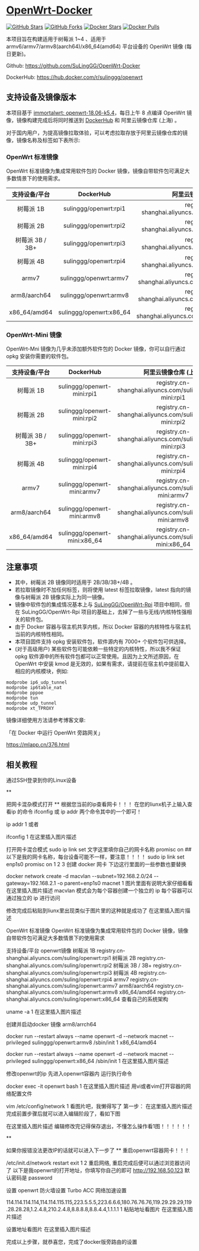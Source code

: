 # [OpenWrt-Docker](https://github.com/SuLingGG/OpenWrt-Docker)

[![GitHub Stars](https://img.shields.io/github/stars/SuLingGG/OpenWrt-Rpi-Docker.svg?style=flat-square&label=Stars&logo=github)](https://github.com/SuLingGG/OpenWrt-Rpi-Docker/stargazers)
[![GitHub Forks](https://img.shields.io/github/forks/SuLingGG/OpenWrt-Rpi-Docker.svg?style=flat-square&label=Forks&logo=github)](https://github.com/SuLingGG/OpenWrt-Rpi-Docker/fork)
[![Docker Stars](https://img.shields.io/docker/stars/sulinggg/openwrt.svg?style=flat-square&label=Stars&logo=docker)](https://hub.docker.com/r/sulinggg/openwrt)
[![Docker Pulls](https://img.shields.io/docker/pulls/sulinggg/openwrt.svg?style=flat-square&label=Pulls&logo=docker&color=orange)](https://hub.docker.com/r/sulinggg/openwrt)

本项目旨在构建适用于树莓派 1~4 、适用于 armv6/armv7/armv8(aarch64)/x86_64(amd64) 平台设备的 OpenWrt 镜像 (每日更新)。

Github: <https://github.com/SuLingGG/OpenWrt-Docker>

DockerHub: <https://hub.docker.com/r/sulinggg/openwrt>

## 支持设备及镜像版本

本项目基于 [immortalwrt: openwrt-18.06-k5.4](https://github.com/immortalwrt/immortalwrt/tree/openwrt-18.06-k5.4)，每日上午 8 点编译 OpenWrt 镜像，镜像构建完成后将同时推送到 [DockerHub](https://hub.docker.com/r/sulinggg/openwrt) 和 阿里云镜像仓库 (上海) 。

对于国内用户，为提高镜像拉取体验，可以考虑拉取存放于阿里云镜像仓库的镜像，镜像名称及标签如下表所示:

### OpenWrt 标准镜像

OpenWrt 标准镜像为集成常用软件包的 Docker 镜像，镜像自带软件包可满足大多数情景下的使用需求。

|  支持设备/平台  |        DockerHub        |                  阿里云镜像仓库 (上海)                  |
| :-------------: | :---------------------: | :-----------------------------------------------------: |
|    树莓派 1B    |  sulinggg/openwrt:rpi1  |  registry.cn-shanghai.aliyuncs.com/suling/openwrt:rpi1  |
|    树莓派 2B    |  sulinggg/openwrt:rpi2  |  registry.cn-shanghai.aliyuncs.com/suling/openwrt:rpi2  |
| 树莓派 3B / 3B+ |  sulinggg/openwrt:rpi3  |  registry.cn-shanghai.aliyuncs.com/suling/openwrt:rpi3  |
|    树莓派 4B    |  sulinggg/openwrt:rpi4  |  registry.cn-shanghai.aliyuncs.com/suling/openwrt:rpi4  |
|      armv7      | sulinggg/openwrt:armv7  | registry.cn-shanghai.aliyuncs.com/suling/openwrt:armv7  |
|  arm8/aarch64   | sulinggg/openwrt:armv8  | registry.cn-shanghai.aliyuncs.com/suling/openwrt:armv8  |
|  x86_64/amd64   | sulinggg/openwrt:x86_64 | registry.cn-shanghai.aliyuncs.com/suling/openwrt:x86_64 |

### OpenWrt-Mini 镜像

OpenWrt-Mni 镜像为几乎未添加额外软件包的 Docker 镜像，你可以自行通过 opkg 安装你需要的软件包。

|  支持设备/平台  |        DockerHub        |                  阿里云镜像仓库 (上海)                  |
| :-------------: | :---------------------: | :-----------------------------------------------------: |
|    树莓派 1B    |  sulinggg/openwrt-mini:rpi1  |  registry.cn-shanghai.aliyuncs.com/suling/openwrt-mini:rpi1  |
|    树莓派 2B    |  sulinggg/openwrt-mini:rpi2  |  registry.cn-shanghai.aliyuncs.com/suling/openwrt-mini:rpi2  |
| 树莓派 3B / 3B+ |  sulinggg/openwrt-mini:rpi3  |  registry.cn-shanghai.aliyuncs.com/suling/openwrt-mini:rpi3  |
|    树莓派 4B    |  sulinggg/openwrt-mini:rpi4  |  registry.cn-shanghai.aliyuncs.com/suling/openwrt-mini:rpi4  |
|      armv7      | sulinggg/openwrt-mini:armv7  | registry.cn-shanghai.aliyuncs.com/suling/openwrt-mini:armv7  |
|  arm8/aarch64   | sulinggg/openwrt-mini:armv8  | registry.cn-shanghai.aliyuncs.com/suling/openwrt-mini:armv8  |
|  x86_64/amd64   | sulinggg/openwrt-mini:x86_64 | registry.cn-shanghai.aliyuncs.com/suling/openwrt-mini:x86_64 |

## 注意事项

- 其中，树莓派 2B 镜像同时适用于 2B/3B/3B+/4B 。 
- 若拉取镜像时不加任何标签，则将使用 latest 标签拉取镜像，latest 指向的镜像与树莓派 2B 镜像实际上为同一镜像。
- 镜像中软件包的集成情况基本上与 [SuLingGG/OpenWrt-Rpi](SuLingGG/OpenWrt-Rpi) 项目中相同，但在 SuLingGG/OpenWrt-Rpi 项目的基础上，去掉了一些与无线/内核特性强相关的软件包。
- 由于 Docker 容器与宿主机共享内核，所以 Docker 容器的内核特性与宿主机当前的内核特性相同。
- 本项目固件支持 opkg 安装软件包，软件源内有 7000+ 个软件包可供选择。
- (对于高级用户) 某些软件包可能依赖一些特定的内核特性，所以我不保证 opkg 软件源中的所有软件包都可以正常使用。且因为上文所述原因，在 OpenWrt 中安装 kmod 是无效的，如果有需求，请提前在宿主机中提前载入相应的内核模块，例如:

```
modprobe ip6_udp_tunnel
modprobe ip6table_nat
modprobe pppoe
modprobe tun
modprobe udp_tunnel
modprobe xt_TPROXY
```

镜像详细使用方法请参考博客文章:

「在 Docker 中运行 OpenWrt 旁路网关」

<https://mlapp.cn/376.html>

## 相关教程
通过SSH登录到你的Linux设备

**

把网卡混杂模式打开
**
根据您当前的ip查看网卡！！！
在您的liunx机子上输入查看ip 的命令 ifconfig 或 ip addr 两个命令其中的一个即可！

ip addr
1
或者

ifconfig
1
在这里插入图片描述

打开网卡混合模式
sudo ip link set 文字这里填你自己的网卡名称 promisc on
##以下是我的网卡名称，每台设备可能不一样，要注意！！！！
sudo ip link set enp1s0 promisc on
1
2
3
创建 docker 网卡
下边这行里面的一些参数也要替换

docker network create -d macvlan --subnet=192.168.2.0/24 --gateway=192.168.2.1 -o parent=enp1s0 macnet
1
图片里面有说明大家仔细看看
在这里插入图片描述
macvlan 模式会为每个容器创建一个独立的 ip 每个容器可以通过独立的 ip 进行访问

修改完成后粘贴到liunx里出现类似于图片里的这种就是成功了
在这里插入图片描述

OpenWrt 标准镜像
OpenWrt 标准镜像为集成常用软件包的 Docker 镜像，镜像自带软件包可满足大多数情景下的使用需求

支持设备/平台	openwrt镜像
树莓派 1B	registry.cn-shanghai.aliyuncs.com/suling/openwrt:rpi1
树莓派 2B	registry.cn-shanghai.aliyuncs.com/suling/openwrt:rpi2
树莓派 3B / 3B+	registry.cn-shanghai.aliyuncs.com/suling/openwrt:rpi3
树莓派 4B	registry.cn-shanghai.aliyuncs.com/suling/openwrt:rpi4
armv7	registry.cn-shanghai.aliyuncs.com/suling/openwrt:armv7
arm8/aarch64	registry.cn-shanghai.aliyuncs.com/suling/openwrt:armv8
x86_64/amd64	registry.cn-shanghai.aliyuncs.com/suling/openwrt:x86_64
查看自己的系统架构

uname -a
1
在这里插入图片描述

创建并启动docker 镜像
arm8/arrch64

docker run --restart always --name openwrt -d --network macnet --privileged sulinggg/openwrt:armv8 /sbin/init
1
x86_64/amd64

docker run --restart always --name openwrt -d --network macnet --privileged sulinggg/openwrt:x86_64 /sbin/init
1
在这里插入图片描述

修改openwrt的ip
先进入openwrt容器内
运行执行命令

docker exec -it openwrt bash 
1
在这里插入图片描述
用vi或者vim打开容器的网络配置文件

vim /etc/config/network
1
看图片吧，我懒得写了
第一步：
在这里插入图片描述
完成前置步骤后就可以进入编辑阶段了，看如下图

在这里插入图片描述
编辑修改完记得保存退出，不懂怎么操作看1图！！！！！！

**

如果你报错没法更改IP的话就可以进入下一步了
**
重启openwrt容器网卡！！！

/etc/init.d/network restart
exit
1
2
重启网络, 重启完成后便可以通过浏览器访问了
以下是我openwrt的打开地址，你填写你自己的即可
http://192.168.50.123
默认密码是 password

设置 openwrt
防火墙设置
Turbo ACC 网络加速设置

114.114.114.114,114.114.115.115,223.5.5.5,223.6.6.6,180.76.76.76,119.29.29.29,119.28.28.28,1.2.4.8,210.2.4.8,8.8.8.8,8.8.4.4,1.1.1.1
1
粘贴地址看图片
在这里插入图片描述

设置地址看图片
在这里插入图片描述

完成以上步骤，就恭喜您，完成了docker版旁路由的设置
